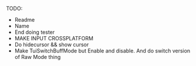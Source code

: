 TODO:
- Readme
- Name
- End doing tester
- MAKE INPUT CROSSPLATFORM
- Do hidecursor && show cursor
- Make TuiSwitchBuffMode but Enable and disable. And do switch version of Raw Mode thing
